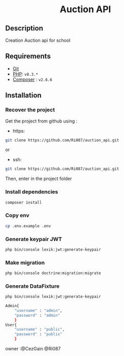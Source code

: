<div align="center">
    <h1>Auction API</h1>
</div>

## Description

Creation Auction api for school

## Requirements

- [Git](https://www.git-scm.com/)
- [PHP](https://www.php.net/): ```v8.3.*```
- [Composer](https://getcomposer.org/) : ```v2.6.6```

## Installation

### Recover the project

Get the project from github using :

- https:

```sh
git clone https://github.com/Ri087/auction_api.git
```

or

- ssh:

```sh
git clone https://github.com/Ri087/auction_api.git
```

Then, enter in the project folder

### Install dependencies

```sh
composer install
```

### Copy env

```sh
cp .env.example .env
```

### Generate keypair JWT

```sh
php bin/console lexik:jwt:generate-keypair
```

### Make migration

```sh
php bin/console doctrine:migration:migrate
```

### Generate DataFixture

```sh
php bin/console lexik:jwt:generate-keypair
```

```sh
Admin{
    "username" : "admin",
    "password" : "admin"
    }
User{
    "username" : "public",
    "password" : "publix"
    }
```

owner :@CezGain @Ri087
